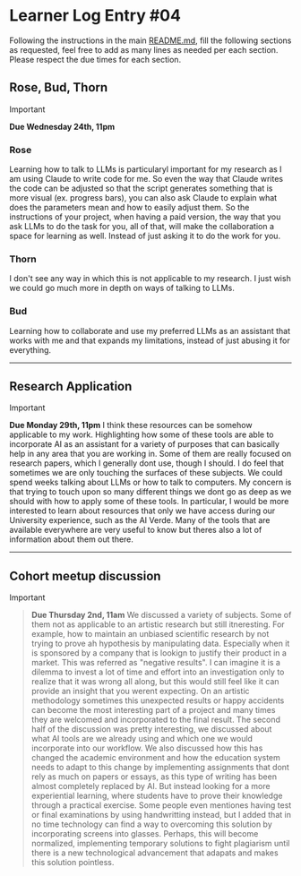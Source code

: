 # Learner Log Entry #04

Following the instructions in the main [README.md](README.md/#entries-instructions), fill the following sections as requested, feel free to add as many lines as needed per each section. Please respect the due times for each section.

## Rose, Bud, Thorn

> [!IMPORTANT]
> **Due Wednesday 24th, 11pm**

### Rose
Learning how to talk to LLMs is particularyl important for my research as I am using Claude to write code for me. So even the way that Claude writes the code can be adjusted so that the script generates something that is more visual (ex. progress bars), you can also ask Claude to explain what does the parameters mean and how to easily adjust them. So the instructions of your project, when having a paid version, the way that you ask LLMs to do the task for you, all of that, will make the collaboration a space for learning as well. Instead of just asking it to do the work for you. 

### Thorn
I don't see any way in which this is not applicable to my research. I just wish we could go much more in depth on ways of talking to LLMs. 

### Bud
Learning how to collaborate and use my preferred LLMs as an assistant that works with me and that expands my limitations, instead of just abusing it for everything. 

---

## Research Application

> [!IMPORTANT]
> **Due Monday 29th, 11pm**
I think these resources can be somehow applicable to my work. Highlighting how some of these tools are able to incorporate AI as an assistant for a variety of purposes that can basically help in any area that you are working in. Some of them are really focused on research papers, which I generally dont use, though I should.
>I do feel that sometimes we are only touching the surfaces of these subjects. We could spend weeks talking about LLMs or how to talk to computers. My concern is that trying to touch upon so many different things we dont go as deep as we should with how to apply some of these tools.
> In particular, I would be more interested to learn about resources that only we have access during our University experience, such as the AI Verde. Many of the tools that are available everywhere are very useful to know but theres also a lot of information about them out there. 

---

## Cohort meetup discussion

> [!IMPORTANT]

> **Due Thursday 2nd, 11am**
> We discussed a variety of subjects. Some of them not as applicable to an artistic research but still itneresting. For example, how to maintain an unbiased scientific research by not trying to prove ah hypothesis by manipulating data. Especially when it is sponsored by a company that is lookign to justify their product in a market. This was referred as "negative results". I can imagine it is a dilemma to invest a lot of time and effort into an investigation only to realize that it was wrong all along, but this would still feel like it can provide an insight that you werent expecting. On an artistic methodology sometimes this unexpected results or happy accidents can become the most interesting part of a project and many times they are welcomed and incorporated to the final result.
> The second half of the discussion was pretty interesting, we discussed about what AI tools are we already using and which one we would incorporate into our workflow. We also discussed how this has changed the academic environment and how the education system needs to adapt to this change by implementing assignments that dont rely as much on papers or essays, as this type of writing has been almost completely replaced by AI. But instead looking for a more experiential learning, where students have to prove their knowledge through a practical exercise. Some people even mentiones having test or final examinations by using handwritting instead, but I added that in no time technology can find a way to overcoming this solution by incorporating screens into glasses. Perhaps, this will become normalized, implementing temporary solutions to fight plagiarism until there is a new technological advancement that adapats and makes this solution pointless. 

